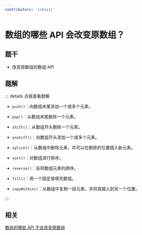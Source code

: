 ```yaml
---
contributors: 'isboyjc'
---
```


# 数组的哪些 API 会改变原数组？

## 题干

- 改变原数组的数组 API

## 题解

::: details 点我查看题解

- `push()`：向数组末尾添加一个或多个元素。

- `pop()`：从数组末尾删除一个元素。

- `shift()`：从数组开头删除一个元素。

- `unshift()`：向数组开头添加一个或多个元素。

- `splice()`：从数组中删除元素，并可以在删除的位置插入新元素。

- `sort()`：对数组进行排序。

- `reverse()`：反转数组元素的顺序。

- `fill()`：用一个固定值填充数组。

- `copyWithin()`：从数组中复制一段元素，并将其插入到另一个位置。


:::



## 相关

[数组的哪些 API 不会改变原数组](./040028_no_update_originalarray.md)